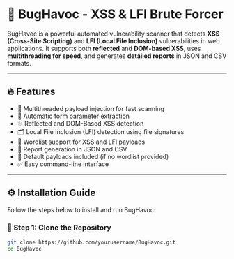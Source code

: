 # 🐞 BugHavoc - XSS & LFI Brute Forcer

BugHavoc is a powerful automated vulnerability scanner that detects **XSS (Cross-Site Scripting)** and **LFI (Local File Inclusion)** vulnerabilities in web applications. It supports both **reflected** and **DOM-based XSS**, uses **multithreading for speed**, and generates **detailed reports** in JSON and CSV formats.

---

## 🔥 Features

- 🚀 Multithreaded payload injection for fast scanning
- 🎯 Automatic form parameter extraction
- 💥 Reflected and DOM-Based XSS detection
- 🗂️ Local File Inclusion (LFI) detection using file signatures
- 📁 Wordlist support for XSS and LFI payloads
- 📝 Report generation in JSON and CSV
- 🧠 Default payloads included (if no wordlist provided)
- ✅ Easy command-line interface

---

## ⚙️ Installation Guide

Follow the steps below to install and run BugHavoc:

### 📁 Step 1: Clone the Repository

```bash
git clone https://github.com/yourusername/BugHavoc.git
cd BugHavoc
